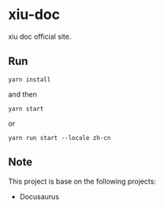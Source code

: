# xiu-doc
xiu doc official site.


## Run

    yarn install 

and then

    yarn start 

or 

    yarn run start --locale zh-cn

## Note

This project is base on the following projects:

   - Docusaurus
   


